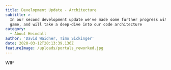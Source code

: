```yaml
---
title: Development Update - Architecture
subtitle: >-
  In our second development update we've made some further progress with out
  game, and will take a deep-dive into our code architecture
category:
  - About Heimdall
author: 'David Waidner, Timo Sickinger'
date: 2020-03-12T20:13:39.136Z
featureImage: /uploads/portals_reworked.jpg
---
```

WIP